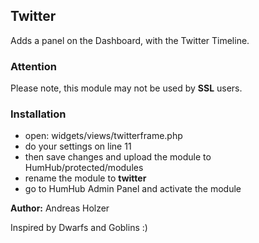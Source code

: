 ## Twitter

Adds a panel on the Dashboard, with the Twitter Timeline.

### Attention
Please note, this module may not be used by **SSL** users.

### Installation

-  open: widgets/views/twitterframe.php
-  do your settings on line 11
-  then save changes and upload the module to HumHub/protected/modules
-  rename the module to **twitter**
-  go to HumHub Admin Panel and activate the module

__Author:__ Andreas Holzer

Inspired by Dwarfs and Goblins :)
